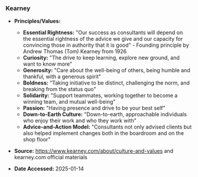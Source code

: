 ### Kearney

- **Principles/Values:**
  - **Essential Rightness:** "Our success as consultants will depend on the essential rightness of the advice we give and our capacity for convincing those in authority that it is good" - Founding principle by Andrew Thomas (Tom) Kearney from 1926
  - **Curiosity:** "The drive to keep learning, explore new ground, and want to know more"
  - **Generosity:** "Care about the well-being of others, being humble and thankful, with a generous spirit"
  - **Boldness:** "Taking initiative to be distinct, challenging the norm, and breaking from the status quo"
  - **Solidarity:** "Support teammates, working together to become a winning team, and mutual well-being"
  - **Passion:** "Having presence and drive to be your best self"
  - **Down-to-Earth Culture:** "Down-to-earth, approachable individuals who enjoy their work and who they work with"
  - **Advice-and-Action Model:** "Consultants not only advised clients but also helped implement changes both in the boardroom and on the shop floor"

- **Source:** https://www.kearney.com/about/culture-and-values and kearney.com official materials
- **Date Accessed:** 2025-01-14